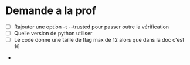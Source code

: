 # Demande a la prof
- [ ] Rajouter une option -t --trusted pour passer outre la vérification
- [ ] Quelle version de python utiliser
- [ ] Le code donne une taille de flag max de 12 alors que dans la doc c'est 16
- 